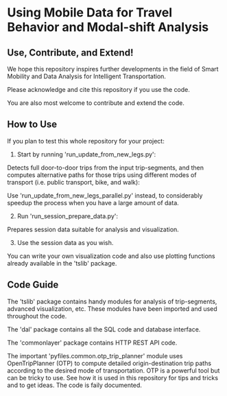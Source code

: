 # Using Mobile Data for Travel Behavior and Modal-shift Analysis

## Use, Contribute, and Extend!
We hope this repository inspires further developments in the field of Smart Mobility and Data Analysis for Intelligent Transportation.

Please acknowledge and cite this repository if you use the code. 

You are also most welcome to contribute and extend the code.


## How to Use
If you plan to test this whole repository for your project: 

1. Start by running 'run_update_from_new_legs.py':

Detects full door-to-door trips from the input trip-segments, and then computes alternative paths for those trips using different modes of transport (i.e. public transport, bike, and walk):

Use 'run_update_from_new_legs_parallel.py' instead, to considerably speedup the process when you have a large amount of data.


2. Run 'run_session_prepare_data.py':

Prepares session data suitable for analysis and visualization.


3. Use the session data as you wish. 

You can write your own visualization code and also use plotting functions already available in the 'tslib' package. 


## Code Guide
The 'tslib' package contains handy modules for analysis of trip-segments, advanced visualization, etc. These modules have been imported and used throughout the code.

The 'dal' package contains all the SQL code and database interface.

The 'commonlayer' package contains HTTP REST API code.

The important 'pyfiles.common.otp_trip_planner' module uses OpenTripPlanner (OTP) to compute detailed origin-destination trip paths according to the desired mode of transportation.
OTP is a powerful tool but can be tricky to use. See how it is used in this repository for tips and tricks and to get ideas. The code is faily documented.




